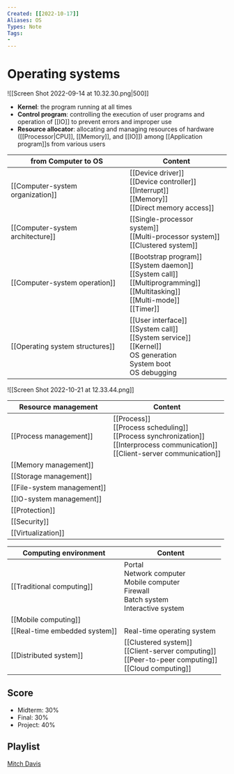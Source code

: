 ```yaml
---
Created: [[2022-10-17]]
Aliases: OS
Types: Note
Tags: 
- 
---
```

# Operating systems
![[Screen Shot 2022-09-14 at 10.32.30.png|500]]
- **Kernel**: the program running at all times
- **Control program**: controlling the execution of user programs and operation of [[IO]] to prevent errors and improper use
- **Resource allocator**: allocating and managing resources of hardware ([[Processor|CPU]], [[Memory]], and [[IO]]) among [[Application program]]s from various users

| from Computer to OS              | Content                                                                                                                                  |
| -------------------------------- | ---------------------------------------------------------------------------------------------------------------------------------------- |
| [[Computer-system organization]] | [[Device driver]]<br>[[Device controller]]<br>[[Interrupt]]<br>[[Memory]]<br>[[Direct memory access]]                                    |
| [[Computer-system architecture]] | [[Single-processor system]]<br>[[Multi-processor system]]<br>[[Clustered system]]                                                        |
| [[Computer-system operation]]    | [[Bootstrap program]]<br>[[System daemon]]<br>[[System call]]<br>[[Multiprogramming]]<br>[[Multitasking]]<br>[[Multi-mode]]<br>[[Timer]] |
| [[Operating system structures]]  | [[User interface]]<br>[[System call]]<br>[[System service]]<br>[[Kernel]]<br>OS generation<br>System boot<br>OS debugging                |

![[Screen Shot 2022-10-21 at 12.33.44.png]]

| Resource management        | Content                                                                                                                                   |
| -------------------------- | ----------------------------------------------------------------------------------------------------------------------------------------- |
| [[Process management]]     | [[Process]]<br>[[Process scheduling]]<br>[[Process synchronization]]<br>[[Interprocess communication]]<br>[[Client-server communication]] |
| [[Memory management]]      |                                                                                                                                           |
| [[Storage management]]     |                                                                                                                                           |
| [[File-system management]] |                                                                                                                                           |
| [[IO-system management]]   |                                                                                                                                           |
| [[Protection]]             |                                                                                                                                           |
| [[Security]]               |                                                                                                                                           |
| [[Virtualization]]         |                                                                                                                                           |

| Computing environment         | Content                                                                                                  |
| ----------------------------- | -------------------------------------------------------------------------------------------------------- |
| [[Traditional computing]]     | Portal<br>Network computer<br>Mobile computer<br>Firewall<br>Batch system<br>Interactive system          |
| [[Mobile computing]]          |                                                                                                          |
| [[Real-time embedded system]] | Real-time operating system                                                                               |
| [[Distributed system]]        | [[Clustered system]]<br>[[Client-server computing]]<br>[[Peer-to-peer computing]]<br>[[Cloud computing]] |

## Score
- Midterm: 30%
- Final: 30%
- Project: 40%

## Playlist
[Mitch Davis](https://www.youtube.com/playlist?list=PLW1yb8L3S1ngGmtKlI5XYcTNQQ1r3xZvq)
